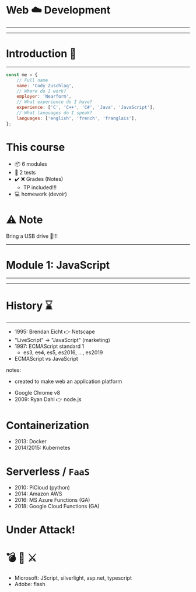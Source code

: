 # Web ☁️ Development
---

---

# Introduction 👋
---


```javascript
const me = {
    // Full name
    name: 'Cody Zuschlag',
    // Where do I work?
    employer: 'Nearform',
    // What experience do I have?
    experience: ['C', 'C++', 'C#', 'Java', 'JavaScript'],
    // What languages do I speak?
    languages: ['english', 'french', 'franglais'],
};
```


# This course

- 📦 6 modules
- 📝 2 tests
- ✔️ ❌ Grades (Notes)
  - TP included!!!
- 💻 homework (devoir)


# ⚠️ Note
Bring a USB drive 💾!!!

---

# Module 1: JavaScript
---

---

# History ⌛️
---


* 1995: Brendan Eicht 👉 Netscape
* "LiveScript" -> "JavaScript" (marketing)
* 1997: ECMAScript standard 1
  * es3, ~~es4~~, es5, es2016, ..., es2019
* ECMAScript vs JavaScript

notes:
* created to make web an application platform


<!-- ._element: style="max-width: 150px; border: 0px; padding: 10px 10px;" -->
<!-- .slide: data-background-image="./images/nodejs.png" data-background-size="auto 10%" data-background-position="bottom" data-background-opacity="1" -->
* Google Chrome v8
* 2009: Ryan Dahl 👉 node.js


<!-- .slide: data-background-image="./images/dockerkubernetes-transparent.png" data-background-size="auto 10%" data-background-position="bottom" data-background-opacity="1" -->
# Containerization

* 2013: Docker
* 2014/2015: Kubernetes


<!-- .slide: data-background-image="./images/faas-transparent.png" data-background-size="auto 10%" data-background-position="bottom" data-background-opacity="1" -->
# Serverless / `FaaS`

* 2010: PiCloud (python)
* 2014: Amazon AWS
* 2016: MS Azure Functions (GA)
* 2018: Google Cloud Functions (GA)


# Under Attack!
# 💣 🔫 ⚔️
* Microsoft: JScript, silverlight, asp.net, typescript
* Adobe: flash
